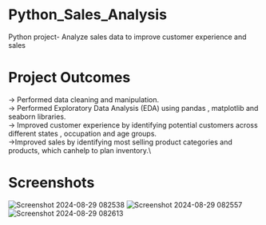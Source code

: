 # Python_Sales_Analysis
Python project- Analyze  sales data to improve customer experience and sales

# Project Outcomes
-> Performed data cleaning and manipulation.\
-> Performed Exploratory Data Analysis (EDA) using pandas , matplotlib and seaborn libraries.\
-> Improved customer experience by identifying potential customers across different states , 
   occupation and age groups.\
->Improved sales by identifying most selling product categories and products, which canhelp to plan
  inventory.\
# Screenshots
![Screenshot 2024-08-29 082538](https://github.com/user-attachments/assets/696175d7-97b2-4776-942f-ef48f5e330d5)
![Screenshot 2024-08-29 082557](https://github.com/user-attachments/assets/bf8fc211-e113-4915-a1a5-a8e4867ee281)
![Screenshot 2024-08-29 082613](https://github.com/user-attachments/assets/3daf8f09-0af1-4ce5-a471-309aed448215)

